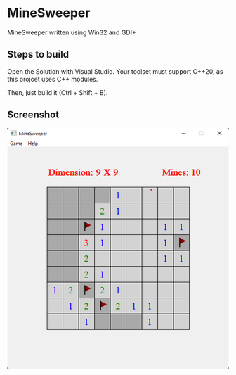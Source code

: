 # MineSweeper
MineSweeper written using Win32 and GDI+

## Steps to build
Open the Solution with Visual Studio. Your toolset must support C++20, as this projcet uses C++ modules.

Then, just build it (Ctrl + Shift + B).

## Screenshot
![screenshot](https://github.com/leejy12/MineSweeper/blob/master/Screenshots/screenshot.png)
